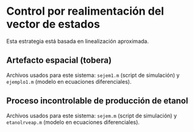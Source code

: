 # Control por realimentación del vector de estados

Esta estrategia está basada en linealización aproximada.

## Artefacto espacial (tobera)

Archivos usados para este sistema: `sejem1.m` (script de simulación) y `ejemplo1.m` (modelo en ecuaciones diferenciales).

## Proceso incontrolable de producción de etanol

Archivos usados para este sistema: `sejem.m` (script de simulación) y `etanolrveap.m` (modelo en ecuaciones diferenciales).


